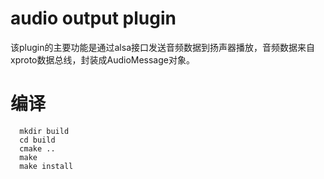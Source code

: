 # audio output plugin
该plugin的主要功能是通过alsa接口发送音频数据到扬声器播放，音频数据来自xproto数据总线，封装成AudioMessage对象。

# 编译
```shell
  mkdir build
  cd build
  cmake ..
  make
  make install
```